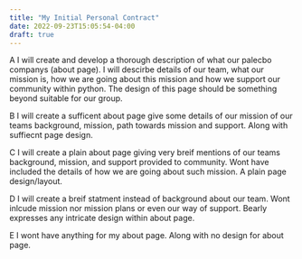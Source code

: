```yaml
---
title: "My Initial Personal Contract"
date: 2022-09-23T15:05:54-04:00
draft: true
---
```


A
I will create and develop a thorough description of what our palecbo companys (about page). I will descirbe details of our team, what our mission is, how we are going about this mission and how we support our community within python. The design of this page should be something beyond suitable for our group.


B
I will create a sufficent about page give some details  of our mission of our teams background, mission, path towards mission and support. Along with suffiecnt page design. 

C
I will create a plain about page giving very breif mentions of our teams background, mission, and support provided to community. Wont have included the details of how we are going about such mission. A plain page design/layout. 

D
I will create a breif statment instead of background about our team. Wont inlcude mission nor mission plans or even our way of support. Bearly expresses any intricate design within about page.

E 
I wont have anything for my about page. Along with no design for about page. 